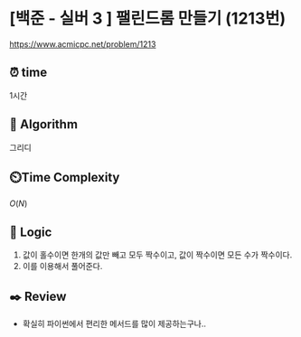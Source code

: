 # [백준 - 실버 3 ] 팰린드롬 만들기 (1213번)

https://www.acmicpc.net/problem/1213

## ⏰ **time**

1시간

## :pushpin: **Algorithm**

그리디

## ⏲️**Time Complexity**

$O(N)$

## :round_pushpin: **Logic**

1. 값이 홀수이면 한개의 값만 빼고 모두 짝수이고, 값이 짝수이면 모든 수가 짝수이다.
2. 이를 이용해서 풀어준다.

## :black_nib: **Review**

- 확실히 파이썬에서 편리한 메서드를 많이 제공하는구나..
